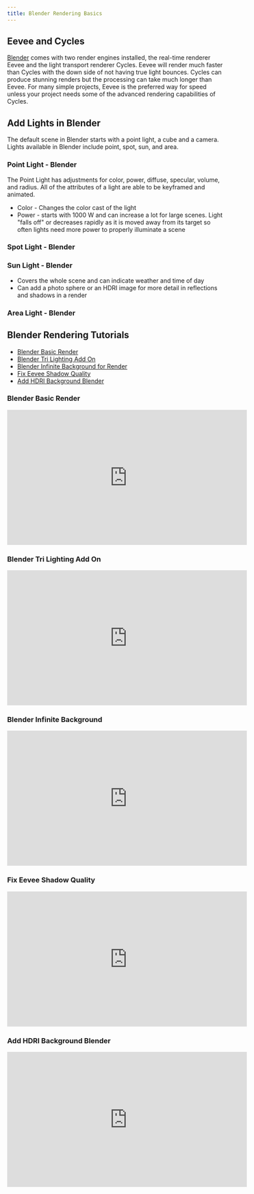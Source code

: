 ```yaml
---
title: Blender Rendering Basics
---
```


## Eevee and Cycles

[Blender](blender.md) comes with two render engines installed, the real-time renderer Eevee and the light transport renderer Cycles. Eevee will render much faster than Cycles with the down side of not having true light bounces. Cycles can produce stunning renders but the processing can take much longer than Eevee. For many simple projects, Eevee is the preferred way for speed unless your project needs some of the advanced rendering capabilities of Cycles.

## Add Lights in Blender

The default scene in Blender starts with a point light, a cube and a camera. Lights available in Blender include point, spot, sun, and area.

### Point Light - Blender

The Point Light has adjustments for color, power, diffuse, specular, volume, and radius. All of the attributes of a light are able to be keyframed and animated.

- Color - Changes the color cast of the light
- Power - starts with 1000 W and can increase a lot for large scenes. Light "falls off" or decreases rapidly as it is moved away from its target so often lights need more power to properly illuminate a scene

### Spot Light - Blender

### Sun Light - Blender

- Covers the whole scene and can indicate weather and time of day
- Can add a photo sphere or an HDRI image for more detail in reflections and shadows in a render

### Area Light - Blender

## Blender Rendering Tutorials

- [Blender Basic Render](https://youtu.be/Qw8jl8mKEsY)
- [Blender Tri Lighting Add On](https://youtu.be/SbMuowrbKe0)
- [Blender Infinite Background for Render](https://youtu.be/lsEYDk00WFs)
- [Fix Eevee Shadow Quality](https://youtu.be/K6Oom8gFch4)
- [Add HDRI Background Blender](https://youtu.be/k-moDmBUrrI)

<div class="video-grid">

<div class="video-card">

### Blender Basic Render

<div class="iframe-16-9-container">
<iframe class="youTubeIframe"  width="560" height="315" src="https://www.youtube.com/embed/Qw8jl8mKEsY?rel=0" title="YouTube video player" frameborder="0" allow="accelerometer; autoplay; clipboard-write; encrypted-media; gyroscope; picture-in-picture; web-share" allowfullscreen></iframe>
</div>
</div>

<div class="video-card">

### Blender Tri Lighting Add On

<div class="iframe-16-9-container">
<iframe class="youTubeIframe"  width="560" height="315" src="https://www.youtube.com/embed/SbMuowrbKe0?rel=0" title="YouTube video player" frameborder="0" allow="accelerometer; autoplay; clipboard-write; encrypted-media; gyroscope; picture-in-picture; web-share" allowfullscreen></iframe>
</div>
</div>

<div class="video-card">

### Blender Infinite Background

<div class="iframe-16-9-container">
<iframe class="youTubeIframe"  width="560" height="315" src="https://www.youtube.com/embed/lsEYDk00WFs?rel=0" title="YouTube video player" frameborder="0" allow="accelerometer; autoplay; clipboard-write; encrypted-media; gyroscope; picture-in-picture; web-share" allowfullscreen></iframe>
</div>
</div>

<div class="video-card">

### Fix Eevee Shadow Quality

<div class="iframe-16-9-container">
<iframe class="youTubeIframe" width="560" height="315" src="https://www.youtube.com/embed/K6Oom8gFch4?rel=0" title="YouTube video player" frameborder="0" allow="accelerometer; autoplay; clipboard-write; encrypted-media; gyroscope; picture-in-picture; web-share" allowfullscreen></iframe>
</div>
</div>

<div class="video-card">

### Add HDRI Background Blender

<div class="iframe-16-9-container">
<iframe class="youTubeIframe" width="560" height="315" src="https://www.youtube.com/embed/k-moDmBUrrI?rel=0" title="YouTube video player" frameborder="0" allow="accelerometer; autoplay; clipboard-write; encrypted-media; gyroscope; picture-in-picture; web-share" allowfullscreen></iframe>
</div>
</div>

</div>
